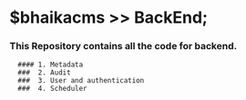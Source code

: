 # $bhaikacms >> BackEnd;

### This Repository contains all the code for backend.
```
  #### 1. Metadata
  ###  2. Audit
  ###  3. User and authentication 
  ###  4. Scheduler
```
